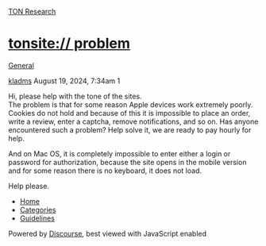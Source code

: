[TON Research](/)

# [tonsite:// problem](/t/tonsite-problem/30170)

[General](/c/general/4) 

    

[kladms](https://tonresear.ch/u/kladms)  August 19, 2024, 7:34am  1

Hi, please help with the tone of the sites.  
The problem is that for some reason Apple devices work extremely poorly. Cookies do not hold and because of this it is impossible to place an order, write a review, enter a captcha, remove notifications, and so on. Has anyone encountered such a problem? Help solve it, we are ready to pay hourly for help.

And on Mac OS, it is completely impossible to enter either a login or password for authorization, because the site opens in the mobile version and for some reason there is no keyboard, it does not load.

Help please.

 

*   [Home](/)
*   [Categories](/categories)
*   [Guidelines](/guidelines)

Powered by [Discourse](https://www.discourse.org), best viewed with JavaScript enabled